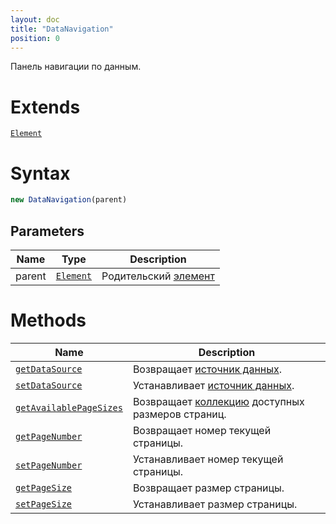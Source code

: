 ```yaml
---
layout: doc
title: "DataNavigation"
position: 0
---
```


Панель навигации по данным.

# Extends

[`Element`](../../Core/Elements/Element)

# Syntax

```js
new DataNavigation(parent)
```

## Parameters

Name|Type|Description
----|----------|---------
parent|[`Element`](../../Core/Elements/Element)|Родительский [элемент](../../Core/Elements/Element)

# Methods

Name|Description
----|---------
[`getDataSource`](DataNavigation.getDataSource/)|Возвращает [источник данных](../../Core/DataSources/BaseDataSource/).
[`setDataSource`](DataNavigation.setDataSource/)|Устанавливает [источник данных](../../Core/DataSources/BaseDataSource/).
[`getAvailablePageSizes`](DataNavigation.getAvailablePageSizes/)|Возвращает [коллекцию](../../Core/Collection/) доступных размеров страниц.
[`getPageNumber`](DataNavigation.getPageNumber)|Возвращает номер текущей страницы.
[`setPageNumber`](DataNavigation.setPageNumber)|Устанавливает номер текущей страницы.
[`getPageSize`](DataNavigation.getPageSize)|Возвращает размер страницы.
[`setPageSize`](DataNavigation.setPageSize)|Устанавливает размер страницы.


